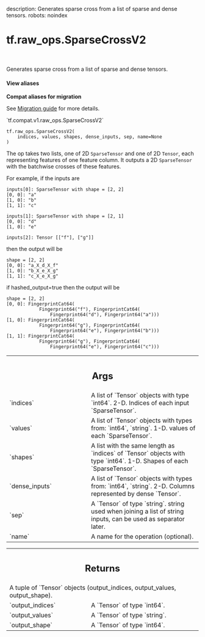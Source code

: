 description: Generates sparse cross from a list of sparse and dense tensors.
robots: noindex

# tf.raw_ops.SparseCrossV2

<!-- Insert buttons and diff -->

<table class="tfo-notebook-buttons tfo-api nocontent" align="left">

</table>



Generates sparse cross from a list of sparse and dense tensors.


<section class="expandable">
  <h4 class="showalways">View aliases</h4>
  <p>
<b>Compat aliases for migration</b>
<p>See
<a href="https://www.tensorflow.org/guide/migrate">Migration guide</a> for
more details.</p>
<p>`tf.compat.v1.raw_ops.SparseCrossV2`</p>
</p>
</section>

<pre class="devsite-click-to-copy prettyprint lang-py tfo-signature-link">
<code>tf.raw_ops.SparseCrossV2(
    indices, values, shapes, dense_inputs, sep, name=None
)
</code></pre>



<!-- Placeholder for "Used in" -->

The op takes two lists, one of 2D `SparseTensor` and one of 2D `Tensor`, each
representing features of one feature column. It outputs a 2D `SparseTensor` with
the batchwise crosses of these features.

For example, if the inputs are

    inputs[0]: SparseTensor with shape = [2, 2]
    [0, 0]: "a"
    [1, 0]: "b"
    [1, 1]: "c"

    inputs[1]: SparseTensor with shape = [2, 1]
    [0, 0]: "d"
    [1, 0]: "e"

    inputs[2]: Tensor [["f"], ["g"]]

then the output will be

    shape = [2, 2]
    [0, 0]: "a_X_d_X_f"
    [1, 0]: "b_X_e_X_g"
    [1, 1]: "c_X_e_X_g"

if hashed_output=true then the output will be

    shape = [2, 2]
    [0, 0]: FingerprintCat64(
                Fingerprint64("f"), FingerprintCat64(
                    Fingerprint64("d"), Fingerprint64("a")))
    [1, 0]: FingerprintCat64(
                Fingerprint64("g"), FingerprintCat64(
                    Fingerprint64("e"), Fingerprint64("b")))
    [1, 1]: FingerprintCat64(
                Fingerprint64("g"), FingerprintCat64(
                    Fingerprint64("e"), Fingerprint64("c")))

<!-- Tabular view -->
 <table class="responsive fixed orange">
<colgroup><col width="214px"><col></colgroup>
<tr><th colspan="2"><h2 class="add-link">Args</h2></th></tr>

<tr>
<td>
`indices`<a id="indices"></a>
</td>
<td>
A list of `Tensor` objects with type `int64`.
2-D.  Indices of each input `SparseTensor`.
</td>
</tr><tr>
<td>
`values`<a id="values"></a>
</td>
<td>
A list of `Tensor` objects with types from: `int64`, `string`.
1-D.   values of each `SparseTensor`.
</td>
</tr><tr>
<td>
`shapes`<a id="shapes"></a>
</td>
<td>
A list with the same length as `indices` of `Tensor` objects with type `int64`.
1-D.   Shapes of each `SparseTensor`.
</td>
</tr><tr>
<td>
`dense_inputs`<a id="dense_inputs"></a>
</td>
<td>
A list of `Tensor` objects with types from: `int64`, `string`.
2-D.    Columns represented by dense `Tensor`.
</td>
</tr><tr>
<td>
`sep`<a id="sep"></a>
</td>
<td>
A `Tensor` of type `string`.
string used when joining a list of string inputs, can be used as separator later.
</td>
</tr><tr>
<td>
`name`<a id="name"></a>
</td>
<td>
A name for the operation (optional).
</td>
</tr>
</table>



<!-- Tabular view -->
 <table class="responsive fixed orange">
<colgroup><col width="214px"><col></colgroup>
<tr><th colspan="2"><h2 class="add-link">Returns</h2></th></tr>
<tr class="alt">
<td colspan="2">
A tuple of `Tensor` objects (output_indices, output_values, output_shape).
</td>
</tr>
<tr>
<td>
`output_indices`<a id="output_indices"></a>
</td>
<td>
A `Tensor` of type `int64`.
</td>
</tr><tr>
<td>
`output_values`<a id="output_values"></a>
</td>
<td>
A `Tensor` of type `string`.
</td>
</tr><tr>
<td>
`output_shape`<a id="output_shape"></a>
</td>
<td>
A `Tensor` of type `int64`.
</td>
</tr>
</table>

